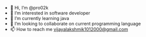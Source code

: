 - 👋 Hi, I’m @pro02k
- 👀 I’m interested in software developer
- 🌱 I’m currently learning java
- 💞️ I’m looking to collaborate on current programming language
- 📫 How to reach me vijayalakshmik1012000@gmail.com

<!---
pro02k/pro02k is a ✨ special ✨ repository because its `README.md` (this file) appears on your GitHub profile.
You can click the Preview link to take a look at your changes.
--->
